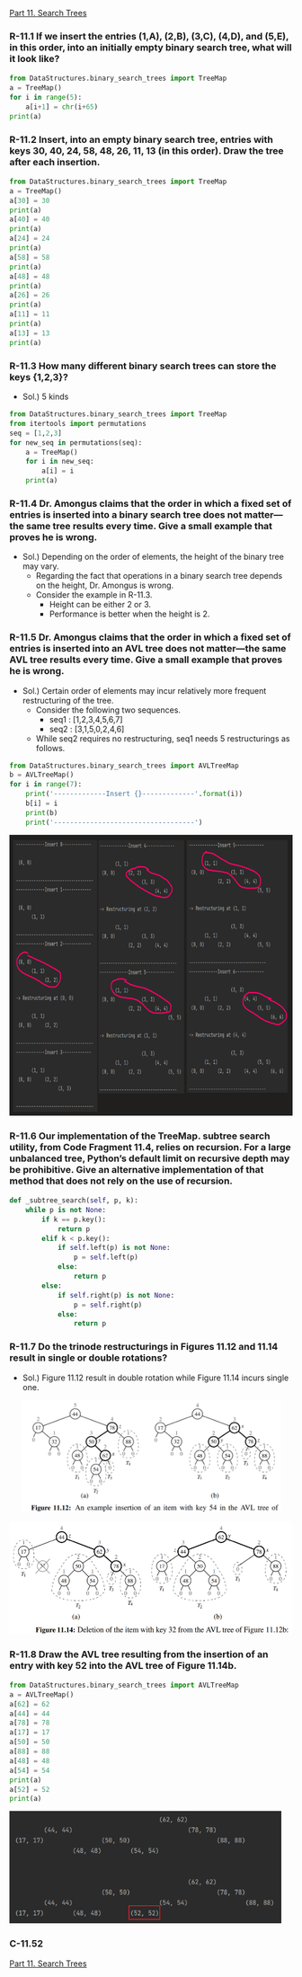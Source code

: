 <p>
    <a href="https://github.com/JoonHyeok-hozy-Kim/datastructure_and_algorithm_in_python/blob/main/Contents/Part11_Search_Trees/part11_00_search_trees.md">Part 11. Search Trees</a>
</p>

### R-11.1 If we insert the entries (1,A), (2,B), (3,C), (4,D), and (5,E), in this order, into an initially empty binary search tree, what will it look like?
```python
from DataStructures.binary_search_trees import TreeMap
a = TreeMap()
for i in range(5):
    a[i+1] = chr(i+65)
print(a)
```

### R-11.2 Insert, into an empty binary search tree, entries with keys 30, 40, 24, 58, 48, 26, 11, 13 (in this order). Draw the tree after each insertion.
```python
from DataStructures.binary_search_trees import TreeMap
a = TreeMap()
a[30] = 30
print(a)
a[40] = 40
print(a)
a[24] = 24
print(a)
a[58] = 58
print(a)
a[48] = 48
print(a)
a[26] = 26
print(a)
a[11] = 11
print(a)
a[13] = 13
print(a)
```

### R-11.3 How many different binary search trees can store the keys {1,2,3}?
* Sol.) 5 kinds
```python
from DataStructures.binary_search_trees import TreeMap
from itertools import permutations
seq = [1,2,3]
for new_seq in permutations(seq):
    a = TreeMap()
    for i in new_seq:
        a[i] = i
    print(a)
```

### R-11.4 Dr. Amongus claims that the order in which a fixed set of entries is inserted into a binary search tree does not matter—the same tree results every time. Give a small example that proves he is wrong.
* Sol.) Depending on the order of elements, the height of the binary tree may vary.
  * Regarding the fact that operations in a binary search tree depends on the height, Dr. Amongus is wrong.
  * Consider the example in R-11.3.
    * Height can be either 2 or 3.
    * Performance is better when the height is 2.

### R-11.5 Dr. Amongus claims that the order in which a fixed set of entries is inserted into an AVL tree does not matter—the same AVL tree results every time. Give a small example that proves he is wrong.
* Sol.) Certain order of elements may incur relatively more frequent restructuring of the tree.
  * Consider the following two sequences.
    * seq1 : [1,2,3,4,5,6,7]
    * seq2 : [3,1,5,0,2,4,6]
  * While seq2 requires no restructuring, seq1 needs 5 restructurings as follows.
```python
from DataStructures.binary_search_trees import AVLTreeMap
b = AVLTreeMap()
for i in range(7):
    print('-------------Insert {}-------------'.format(i))
    b[i] = i
    print(b)
    print('-----------------------------------')
```
<p align="start">
<img src="https://github.com/JoonHyeok-hozy-Kim/datastructure_and_algorithm_in_python/blob/main/Contents/Part11_Search_Trees/images/11_07_05_image.png" style="height: 500px;"></img><br/>
</p>

### R-11.6 Our implementation of the TreeMap. subtree search utility, from Code Fragment 11.4, relies on recursion. For a large unbalanced tree, Python’s default limit on recursive depth may be prohibitive. Give an alternative implementation of that method that does not rely on the use of recursion.
```python
def _subtree_search(self, p, k):
    while p is not None:
        if k == p.key():
            return p
        elif k < p.key():
            if self.left(p) is not None:
                p = self.left(p)
            else:
                return p
        else:
            if self.right(p) is not None:
                p = self.right(p)
            else:
                return p
```

### R-11.7 Do the trinode restructurings in Figures 11.12 and 11.14 result in single or double rotations?
* Sol.) Figure 11.12 result in double rotation while Figure 11.14 incurs single one.
<p align="center">
<img src="https://github.com/JoonHyeok-hozy-Kim/datastructure_and_algorithm_in_python/blob/main/Contents/Part11_Search_Trees/images/11_07_07_figure_12.png" style="height: 200px;"></img><br/>
</p>
<p align="center">
<img src="https://github.com/JoonHyeok-hozy-Kim/datastructure_and_algorithm_in_python/blob/main/Contents/Part11_Search_Trees/images/11_07_07_figure_14.png" style="height: 200px;"></img><br/>
</p>

### R-11.8 Draw the AVL tree resulting from the insertion of an entry with key 52 into the AVL tree of Figure 11.14b.
```python
from DataStructures.binary_search_trees import AVLTreeMap
a = AVLTreeMap()
a[62] = 62
a[44] = 44
a[78] = 78
a[17] = 17
a[50] = 50
a[88] = 88
a[48] = 48
a[54] = 54
print(a)
a[52] = 52
print(a)
```
<p align="start">
<img src="https://github.com/JoonHyeok-hozy-Kim/datastructure_and_algorithm_in_python/blob/main/Contents/Part11_Search_Trees/images/11_07_08.png" style="height: 200px;"></img><br/>
</p>













### C-11.52

<p>
    <a href="https://github.com/JoonHyeok-hozy-Kim/datastructure_and_algorithm_in_python/blob/main/Contents/Part11_Search_Trees/part11_00_search_trees.md">Part 11. Search Trees</a>
</p>